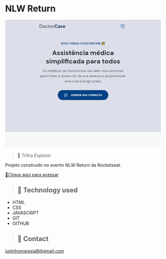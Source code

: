 # NLW Return

![preview](./.github/preview.png)

> 🚀 Trilha Explorer

Projeto construído no evento NLW Return da Rocketseat.

[🔗Clique aqui para acessar](https://jorgeasjr3.github.io/nlw-sports/)

> ## 🧰 Technology used

- HTML
- CSS
- JAVASCRIPT
- GIT 
- GITHUB

> ## 💛 Contact

juninhomaresia8@gmail.com

